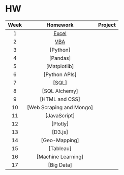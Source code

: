 # HW
|Week| Homework  |Project|
|:---:|:---:|:---:|
|1| [Excel](HW1/README.md)|   |
|2| [VBA](HW2/README.md)|   |
|3| [Python]  |   |
|4| [Pandas]  |   |
|5| [Matplotlib]  |   |
|6| [Python APIs]  |   |
|7| [SQL]  |   |
|8| [SQL Alchemy]  |   |
|9| [HTML and CSS]  |   |
|10| [Web Scraping and Mongo]  |   |
|11| [JavaScript]  |   |
|12| [Plotly]  |   |
|13| [D3.js]  |   |
|14| [Geo-Mapping]  |   |
|15| [Tableau]  |   |
|16| [Machine Learning]  |   |
|17| [Big Data] |   |
